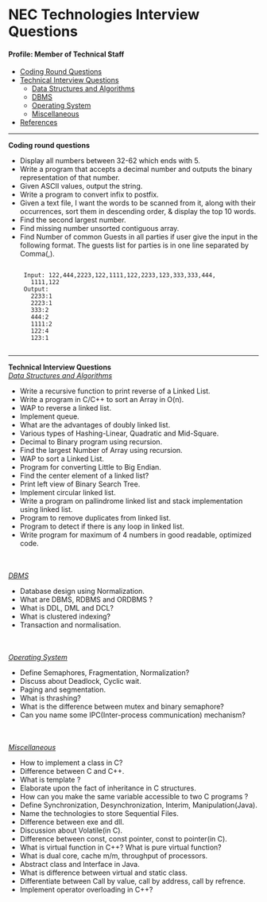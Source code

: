 # NEC Technologies Interview Questions
#### Profile: Member of Technical Staff
* [Coding Round Questions](#coding)
* [Technical Interview Questions](#tech)
   * [Data Structures and Algorithms](#dsalg)
   * [DBMS](#dbms)
   * [Operating System](#os)
   * [Miscellaneous](#misc)
* [References](#ref)
____
<b name="coding">Coding round questions</b><br/>
- Display all numbers between 32-62 which ends with 5.
- Write a program that accepts a decimal number and outputs the binary representation of that number.
- Given ASCII values, output the string. 
- Write a program to convert infix to postfix.
- Given a text file, I want the words to be scanned from it, along with their occurrences, sort them in descending order, & display the top 10 words.
- Find the second largest number.
- Find missing number unsorted contiguous array.
- Find Number of common Guests in all parties if user give the input in the following format.
The guests list for parties is in one line separated by Comma(,).
     ```
     
      Input: 122,444,2223,122,1111,122,2233,123,333,333,444,
        1111,122
      Output:
        2233:1
        2223:1
        333:2
        444:2
        1111:2
        122:4
        123:1
        
     ```    

        

----
<b name="tech">Technical Interview Questions</b>
<br/>
<i><u name="dsalg">Data Structures and Algorithms</u></i>
- Write a recursive function to print reverse of a Linked List.
- Write a program in C/C++ to sort an Array in O(n).
- WAP to reverse a linked list.
- Implement queue.
- What are the advantages of doubly linked list.
- Various types of Hashing-Linear, Quadratic and Mid-Square.
- Decimal to Binary program using recursion.
- Find the largest Number of Array using recursion.
- WAP to sort a Linked List.
- Program for converting Little to Big Endian.
- Find the center element of a linked list?
- Print left view of Binary Search Tree.
- Implement circular linked list.
- Write a program on pallindrome linked list and stack implementation using linked list.
- Program to remove duplicates from linked list.
- Program to detect if there is any loop in linked list.
- Write program for maximum of 4 numbers in good readable, optimized code.

<br/><br/>
<i><u name="dbms">DBMS</u></i>

- Database design using Normalization.
- What are DBMS, RDBMS and ORDBMS ?
- What is DDL, DML and DCL?
- What is clustered indexing?
- Transaction and normalisation.

<br/>
<br/>
<i><u name="os">Operating System</u></i>

- Define Semaphores, Fragmentation, Normalization?  
- Discuss about Deadlock, Cyclic wait.
- Paging and segmentation.
- What is thrashing?
- What is the difference between mutex and binary semaphore?
- Can you name some IPC(Inter-process communication) mechanism?

<br/>
<br/>
<i><u name="misc">Miscellaneous</u></i>

- How to implement a class in C?
- Difference between C and C++.
- What is template ?
- Elaborate upon the fact of inheritance in C structures.
- How can you make the same variable accessible to two C programs ?
- Define Synchronization, Desynchronization, Interim, Manipulation(Java).
- Name the technologies to store Sequential Files.
- Difference between exe and dll.
- Discussion about Volatile(in C).
- Difference between const, const pointer, const to pointer(in C).
- What is virtual function in C++? What is pure virtual function?
- What is dual core, cache m/m, throughput of processors.
- Abstract class and Interface in Java.
- What is difference between virtual and static class.
- Differentiate between Call by value, call by address, call by refrence.
- Implement operator overloading in C++?  
  

